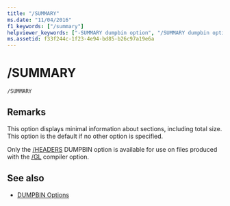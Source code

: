 ```yaml
---
title: "/SUMMARY"
ms.date: "11/04/2016"
f1_keywords: ["/summary"]
helpviewer_keywords: ["-SUMMARY dumpbin option", "/SUMMARY dumpbin option", "SUMMARY dumpbin option"]
ms.assetid: f33f244c-1f23-4e94-bd85-b26c97a19e6a
---
```

# /SUMMARY

```
/SUMMARY
```

## Remarks

This option displays minimal information about sections, including total size. This option is the default if no other option is specified.

Only the [/HEADERS](../../build/reference/headers.md) DUMPBIN option is available for use on files produced with the [/GL](../../build/reference/gl-whole-program-optimization.md) compiler option.

## See also

- [DUMPBIN Options](../../build/reference/dumpbin-options.md)
